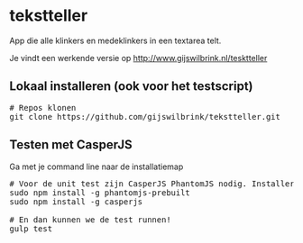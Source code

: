 # tekstteller
App die alle klinkers en medeklinkers in een textarea telt.

Je vindt een werkende versie op http://www.gijswilbrink.nl/tesktteller

## Lokaal installeren (ook voor het testscript)
<pre>
# Repos klonen
git clone https://github.com/gijswilbrink/tekstteller.git
</pre>

## Testen met CasperJS
Ga met je command line naar de installatiemap
<pre>
# Voor de unit test zijn CasperJS PhantomJS nodig. Installeren met:
sudo npm install -g phantomjs-prebuilt
sudo npm install -g casperjs

# En dan kunnen we de test runnen!
gulp test
</pre>

